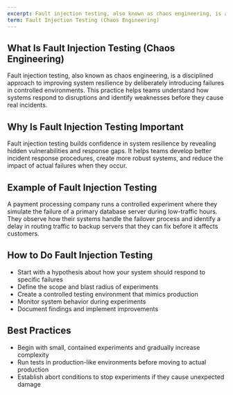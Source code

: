 ```yaml
---
excerpt: Fault injection testing, also known as chaos engineering, is a disciplined approach to improving system resilience by deliberately introducing failures in controlled environments.
term: Fault Injection Testing (Chaos Engineering)
---
```

## What Is Fault Injection Testing (Chaos Engineering)

Fault injection testing, also known as chaos engineering, is a disciplined approach to improving system resilience by deliberately introducing failures in controlled environments. This practice helps teams understand how systems respond to disruptions and identify weaknesses before they cause real incidents.

## Why Is Fault Injection Testing Important

Fault injection testing builds confidence in system resilience by revealing hidden vulnerabilities and response gaps. It helps teams develop better incident response procedures, create more robust systems, and reduce the impact of actual failures when they occur.

## Example of Fault Injection Testing

A payment processing company runs a controlled experiment where they simulate the failure of a primary database server during low-traffic hours. They observe how their systems handle the failover process and identify a delay in routing traffic to backup servers that they can fix before it affects customers.

## How to Do Fault Injection Testing

- Start with a hypothesis about how your system should respond to specific failures
- Define the scope and blast radius of experiments
- Create a controlled testing environment that mimics production
- Monitor system behavior during experiments
- Document findings and implement improvements

## Best Practices

- Begin with small, contained experiments and gradually increase complexity
- Run tests in production-like environments before moving to actual production
- Establish abort conditions to stop experiments if they cause unexpected damage